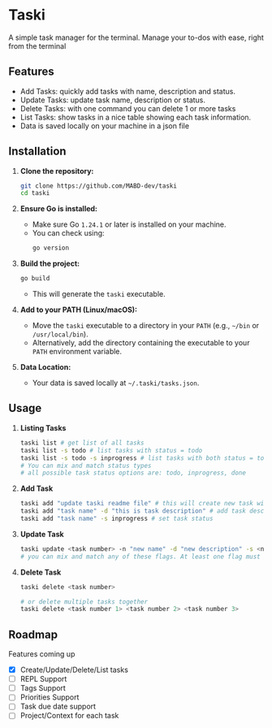 # Taski 
A simple task manager for the terminal. Manage your to-dos with ease, right from the terminal


## Features
- Add Tasks: quickly add tasks with name, description and status.
- Update Tasks: update task name, description or status.
- Delete Tasks: with one command you can delete 1 or more tasks
- List Tasks: show tasks in a nice table showing each task information.
- Data is saved locally on your machine in a json file


## Installation
1.  **Clone the repository:**
    ```bash
    git clone https://github.com/MABD-dev/taski
    cd taski
    ```
2.  **Ensure Go is installed:**
    * Make sure Go `1.24.1` or later is installed on your machine.
    * You can check using:
        ```bash
        go version
        ``` 
3.  **Build the project:**
    ```bash
    go build
    ```
    * This will generate the `taski` executable.

4.  **Add to your PATH (Linux/macOS):**
    * Move the `taski` executable to a directory in your `PATH` (e.g., `~/bin` or `/usr/local/bin`).
    * Alternatively, add the directory containing the executable to your `PATH` environment variable.
5.  **Data Location:**
    * Your data is saved locally at `~/.taski/tasks.json`.


## Usage
1. **Listing Tasks**
    ```sh
    taski list # get list of all tasks 
    taski list -s todo # list tasks with status = todo
    taski list -s todo -s inprogress # list tasks with both status = todo and in-progress
    # You can mix and match status types
    # all possible task status options are: todo, inprogress, done
    ```
2. **Add Task**
    ```sh
    taski add "update taski readme file" # this will create new task with name "update taski reamde file"
    taski add "task name" -d "this is task description" # add task description message
    taski add "task name" -s inprogress # set task status 
    ```

3. **Update Task**
    ```sh
    taski update <task number> -n "new name" -d "new description" -s <new status>
    # you can mix and match any of these flags. At least one flag must be set
    ```

4. **Delete Task**
    ```sh
    taski delete <task number>

    # or delete multiple tasks together
    taski delete <task number 1> <task number 2> <task number 3>
    ```

## Roadmap
Features coming up 
- [x] Create/Update/Delete/List tasks
- [ ] REPL Support
- [ ] Tags Support
- [ ] Priorities Support
- [ ] Task due date support
- [ ] Project/Context for each task
